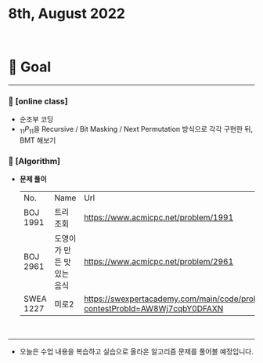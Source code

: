 # 8th, August 2022 
<br>

# 🍎 Goal
---

### 📗 **[online class]**
- 순조부 코딩
- $\displaystyle{_{11}P_{11}}$을 Recursive / Bit Masking / Next Permutation 방식으로 각각 구현한 뒤, BMT 해보기


### 📗 **[Algorithm]**
- **문제 풀이**
    <table>
    <tr>
      <td>No.</td>
      <td>Name</td>
      <td>Url</td>
    </tr>
    <tr>
      <td>BOJ 1991</td>
      <td>트리 조회</td>
      <td><a href>https://www.acmicpc.net/problem/1991</td>
    </tr>
    <tr>
      <td>BOJ 2961</td>
      <td>도영이가 만든 맛있는 음식</td>
      <td><a href>https://www.acmicpc.net/problem/2961</td>
    </tr>
    <tr>
      <td>SWEA 1227</td>
      <td>미로2</td>
      <td><a href>https://swexpertacademy.com/main/code/problem/problemDetail.do?contestProbId=AW8Wj7cqbY0DFAXN</td>
    </tr>
  </table>
<br>

---

- 오늘은 수업 내용을 복습하고 실습으로 올라온 알고리즘 문제를 풀어볼 예정입니다.

